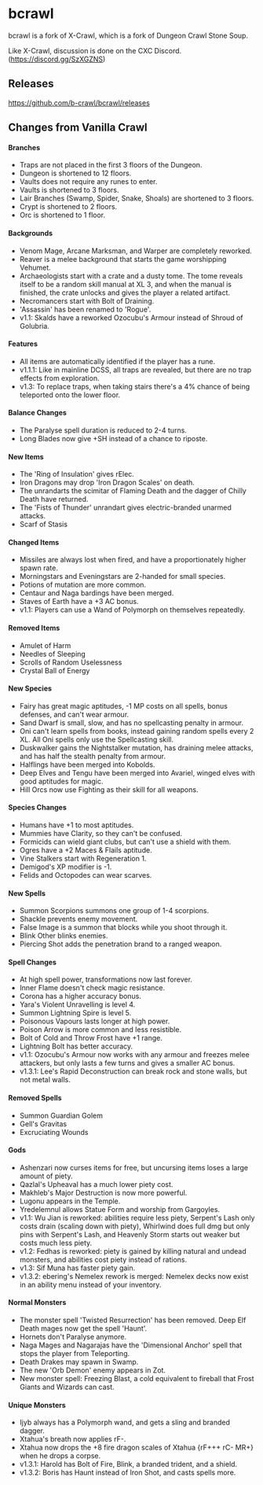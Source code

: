 # bcrawl

bcrawl is a fork of X-Crawl, which is a fork of Dungeon Crawl Stone Soup.

Like X-Crawl, discussion is done on the CXC Discord. (https://discord.gg/SzXGZNS)

## Releases
https://github.com/b-crawl/bcrawl/releases

## Changes from Vanilla Crawl
#### Branches
  - Traps are not placed in the first 3 floors of the Dungeon.
  - Dungeon is shortened to 12 floors.
  - Vaults does not require any runes to enter.
  - Vaults is shortened to 3 floors.
  - Lair Branches (Swamp, Spider, Snake, Shoals) are shortened to 3 floors.
  - Crypt is shortened to 2 floors.
  - Orc is shortened to 1 floor.
  
#### Backgrounds
  - Venom Mage, Arcane Marksman, and Warper are completely reworked.
  - Reaver is a melee background that starts the game worshipping Vehumet.
  - Archaeologists start with a crate and a dusty tome. The tome reveals itself to be a random skill manual at XL 3, and when the manual is finished, the crate unlocks and gives the player a related artifact.
  - Necromancers start with Bolt of Draining.
  - 'Assassin' has been renamed to 'Rogue'.
  - v1.1: Skalds have a reworked Ozocubu's Armour instead of Shroud of Golubria.

#### Features
  - All items are automatically identified if the player has a rune.
  - v1.1.1: Like in mainline DCSS, all traps are revealed, but there are no trap effects from exploration.
  - v1.3: To replace traps, when taking stairs there's a 4% chance of being teleported onto the lower floor.

#### Balance Changes
  - The Paralyse spell duration is reduced to 2-4 turns.
  - Long Blades now give +SH instead of a chance to riposte.

#### New Items
  - The 'Ring of Insulation' gives rElec.
  - Iron Dragons may drop 'Iron Dragon Scales' on death.
  - The unrandarts the scimitar of Flaming Death and the dagger of Chilly Death have returned.
  - The 'Fists of Thunder' unrandart gives electric-branded unarmed attacks.
  - Scarf of Stasis

#### Changed Items
  - Missiles are always lost when fired, and have a proportionately higher spawn rate.
  - Morningstars and Eveningstars are 2-handed for small species.
  - Potions of mutation are more common.
  - Centaur and Naga bardings have been merged.
  - Staves of Earth have a +3 AC bonus.
  - v1.1: Players can use a Wand of Polymorph on themselves repeatedly.

#### Removed Items
  - Amulet of Harm
  - Needles of Sleeping
  - Scrolls of Random Uselessness
  - Crystal Ball of Energy

#### New Species
  - Fairy has great magic aptitudes, -1 MP costs on all spells, bonus defenses, and can't wear armour.
  - Sand Dwarf is small, slow, and has no spellcasting penalty in armour.
  - Oni can't learn spells from books, instead gaining random spells every 2 XL. All Oni spells only use the Spellcasting skill.
  - Duskwalker gains the Nightstalker mutation, has draining melee attacks, and has half the stealth penalty from armour.
  - Halflings have been merged into Kobolds.
  - Deep Elves and Tengu have been merged into Avariel, winged elves with good aptitudes for magic.
  - Hill Orcs now use Fighting as their skill for all weapons.

#### Species Changes
  - Humans have +1 to most aptitudes.
  - Mummies have Clarity, so they can't be confused.
  - Formicids can wield giant clubs, but can't use a shield with them.
  - Ogres have a +2 Maces & Flails aptitude.
  - Vine Stalkers start with Regeneration 1.
  - Demigod's XP modifier is -1.
  - Felids and Octopodes can wear scarves.

#### New Spells
  - Summon Scorpions summons one group of 1-4 scorpions.
  - Shackle prevents enemy movement.
  - False Image is a summon that blocks while you shoot through it.
  - Blink Other blinks enemies.
  - Piercing Shot adds the penetration brand to a ranged weapon.

#### Spell Changes
  - At high spell power, transformations now last forever.
  - Inner Flame doesn't check magic resistance.
  - Corona has a higher accuracy bonus.
  - Yara's Violent Unravelling is level 4.
  - Summon Lightning Spire is level 5.
  - Poisonous Vapours lasts longer at high power.
  - Poison Arrow is more common and less resistible.
  - Bolt of Cold and Throw Frost have +1 range.
  - Lightning Bolt has better accuracy.
  - v1.1: Ozocubu's Armour now works with any armour and freezes melee attackers, but only lasts a few turns and gives a smaller AC bonus.
  - v1.3.1: Lee's Rapid Deconstruction can break rock and stone walls, but not metal walls.

#### Removed Spells
  - Summon Guardian Golem
  - Gell's Gravitas
  - Excruciating Wounds

#### Gods
  - Ashenzari now curses items for free, but uncursing items loses a large amount of piety.
  - Qazlal's Upheaval has a much lower piety cost.
  - Makhleb's Major Destruction is now more powerful.
  - Lugonu appears in the Temple.
  - Yredelemnul allows Statue Form and worship from Gargoyles.
  - v1.1: Wu Jian is reworked: abilities require less piety, Serpent's Lash only costs drain (scaling down with piety), Whirlwind does full dmg but only pins with Serpent's Lash, and Heavenly Storm starts out weaker but costs much less piety.
  - v1.2: Fedhas is reworked: piety is gained by killing natural and undead monsters, and abilities cost piety instead of rations.
  - v1.3: Sif Muna has faster piety gain.
  - v1.3.2: ebering's Nemelex rework is merged: Nemelex decks now exist in an ability menu instead of your inventory.

#### Normal Monsters
  - The monster spell 'Twisted Resurrection' has been removed. Deep Elf Death mages now get the spell 'Haunt'.
  - Hornets don't Paralyse anymore.
  - Naga Mages and Nagarajas have the 'Dimensional Anchor' spell that stops the player from Teleporting.
  - Death Drakes may spawn in Swamp.
  - The new 'Orb Demon' enemy appears in Zot.
  - New monster spell: Freezing Blast, a cold equivalent to fireball that Frost Giants and Wizards can cast.

#### Unique Monsters
  - Ijyb always has a Polymorph wand, and gets a sling and branded dagger.
  - Xtahua's breath now applies rF-.
  - Xtahua now drops the +8 fire dragon scales of Xtahua {rF+++ rC- MR+} when he drops a corpse.
  - v1.3.1: Harold has Bolt of Fire, Blink, a branded trident, and a shield.
  - v1.3.2: Boris has Haunt instead of Iron Shot, and casts spells more.
